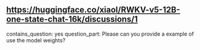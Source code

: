 ## https://huggingface.co/xiaol/RWKV-v5-12B-one-state-chat-16k/discussions/1

contains_question: yes
question_part: Please can you provide a example of use the model weights?